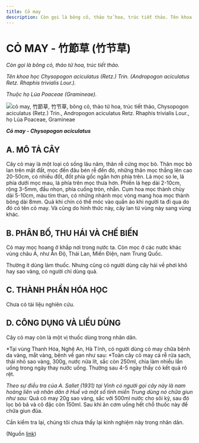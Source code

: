 ```yaml
---
title: Cỏ may
description: Còn gọi là bông cỏ, thảo tử hoa, trúc tiết thảo. Tên khoa học Chysopogon aciculatus (Retz.) Trin. (Andropogon aciculatus Retz. Rhaphis trivialis Lour.). Thuộc họ Lúa Poaceae (Gramineae).
---
```

# CỎ MAY - 竹節草 (竹节草)

*Còn gọi là bông cỏ, thảo tử hoa, trúc tiết thảo.*

*Tên khoa học Chysopogon aciculatus (Retz.) Trin. (Andropogon aciculatus Retz. Rhaphis trivialis Lour.).*

*Thuộc họ Lúa Poaceae (Gramineae).*

![cỏ may, 竹節草, 竹节草, bông cỏ, thảo tử hoa, trúc tiết thảo, Chysopogon aciculatus \(Retz.\) Trin., Andropogon aciculatus Retz. Rhaphis trivialis Lour., họ Lúa Poaceae, Gramineae](/imgs/do-tat-loi/ctvvtvn/co-may.jpg)

***Cỏ may - Chysopogon aciculatus***

## A. MÔ TẢ CÂY

Cây cỏ may là một loại cỏ sống lâu năm, thân rễ cứng mọc bò. Thân mọc bò lan trên mặt đất, mọc đến đâu bén rễ đến đó, những thân mọc thẳng lên cao 20-50cm, có nhiều đốt, đốt phía gốc ngắn hơn phía trên. Lá mọc so le, lá phía dưới mọc mau, lá phía trên mọc thưa hơn. Phiến lá hẹp dài 2-10cm, rộng 3-5mm, đầu nhọn, phía cuống tròn, nhẵn. Cụm hoa mọc thành chùy dài 5-10cm, màu tím than, có những nhánh mọc vòng mang hoa mọc thành bông dài 8mm. Quả khi chín có thể móc vào quần áo khi người ta đi qua do đó có tên cỏ may. Và cũng do hình thức này, cây lan từ vùng này sang vùng khác.

## B. PHÂN BỐ, THU HÁI VÀ CHẾ BIẾN

Cỏ may mọc hoang ở khắp nơi trong nước ta. Còn mọc ở các nước khác vùng châu Á, như Ấn Độ, Thái Lan, Miến Điện, nam Trung Quốc.

Thường ít dùng làm thuốc. Nhưng cũng có người dùng cây hái về phơi khô hay sao vàng, có người chỉ dùng quả.

## C. THÀNH PHẦN HÓA HỌC

Chưa có tài liệu nghiên cứu.

## D. CÔNG DỤNG VÀ LIỀU DÙNG

Cây cỏ may còn là một vị thuốc dùng trong nhân dân.

*Tại vùng Thanh Hóa, Nghệ An, Hà Tĩnh, có người dùng cỏ may chữa bệnh da vàng, mắt vàng, bệnh về gan như sau: *Toàn cây cỏ may cả rễ rửa sạch, thái nhỏ sao vàng, 300g, nước nửa lít, sắc còn 250ml, chia làm nhiều lần uống trong ngày thay nước uống. Thường sau 4-5 ngày thấy có kết quả rõ rệt.

*Theo sự điều tra của A. Sallet (1931) tại Vinh có người gọi cây này là nam hoàng liên và nhân dân ở Huế và một số tỉnh miền Trung dùng nó chữa giun như sau:* Quả cỏ may 20g sao vàng, sắc với 500ml nước cho sôi kỹ, sau đó lọc bỏ bã và cô đặc còn 150ml. Sau khi ăn cơm uống hết chỗ thuốc này để chữa giun đũa.

Cần kiểm tra lại, chúng tôi chưa thấy lại kinh nghiệm này trong nhân dân.

(Nguồn <a href="http://www.thuocvuonnha.com/nhung-cay-thuoc-va-vi-thuoc-viet-nam/ket-qua-tra-cuu/co-may" target="_blank">link</a>)
